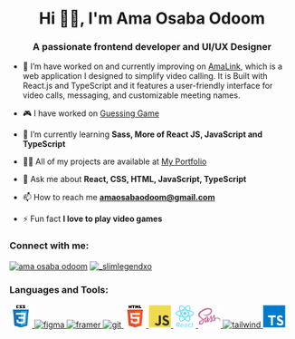 <h1 align="center">Hi 👋😀, I'm Ama Osaba Odoom</h1>
<h3 align="center">A passionate frontend developer and UI/UX Designer</h3>

- 🔭 I’m have worked on and currently improving on [AmaLink](https://amalink.vercel.app/),
     which is a web application I designed to simplify video calling. It is Built with React.js and TypeScript and it features a user-friendly interface for video calls, messaging, and customizable meeting names.
  
- 🎮 I have worked on [Guessing Game](https://guessmynumber-thedarkslimmer.vercel.app/)

- 🌱 I’m currently learning **Sass, More of React JS, JavaScript and TypeScript**

- 👨‍💻 All of my projects are available at [My Portfolio](https://amaosabaodoom.vercel.app/)

- 💬 Ask me about **React, CSS, HTML, JavaScript, TypeScript**

- 📫 How to reach me **amaosabaodoom@gmail.com**

- ⚡ Fun fact **I love to play video games**

<h3 align="left">Connect with me:</h3>
<p align="left">
<a href="https://www.linkedin.com/in/ama-osaba-odoom-9b666a73/" target="blank"><img align="center" src="https://raw.githubusercontent.com/rahuldkjain/github-profile-readme-generator/master/src/images/icons/Social/linked-in-alt.svg" alt="ama osaba odoom" height="30" width="40" /></a>
<a href="https://www.instagram.com/_slimlegendxo/" target="blank"><img align="center" src="https://raw.githubusercontent.com/rahuldkjain/github-profile-readme-generator/master/src/images/icons/Social/instagram.svg" alt="_slimlegendxo" height="30" width="40" /></a>
</p>

<h3 align="left">Languages and Tools:</h3>
<p align="left"> <a href="https://www.w3schools.com/css/" target="_blank" rel="noreferrer"> <img src="https://raw.githubusercontent.com/devicons/devicon/master/icons/css3/css3-original-wordmark.svg" alt="css3" width="40" height="40"/> </a> <a href="https://www.figma.com/" target="_blank" rel="noreferrer"> <img src="https://www.vectorlogo.zone/logos/figma/figma-icon.svg" alt="figma" width="40" height="40"/> </a> <a href="https://www.framer.com/" target="_blank" rel="noreferrer"> <img src="https://www.vectorlogo.zone/logos/framer/framer-icon.svg" alt="framer" width="40" height="40"/> </a> <a href="https://git-scm.com/" target="_blank" rel="noreferrer"> <img src="https://www.vectorlogo.zone/logos/git-scm/git-scm-icon.svg" alt="git" width="40" height="40"/> </a> <a href="https://www.w3.org/html/" target="_blank" rel="noreferrer"> <img src="https://raw.githubusercontent.com/devicons/devicon/master/icons/html5/html5-original-wordmark.svg" alt="html5" width="40" height="40"/> </a> <a href="https://developer.mozilla.org/en-US/docs/Web/JavaScript" target="_blank" rel="noreferrer"> <img src="https://raw.githubusercontent.com/devicons/devicon/master/icons/javascript/javascript-original.svg" alt="javascript" width="40" height="40"/> </a> <a href="https://reactjs.org/" target="_blank" rel="noreferrer"> <img src="https://raw.githubusercontent.com/devicons/devicon/master/icons/react/react-original-wordmark.svg" alt="react" width="40" height="40"/> </a> <a href="https://sass-lang.com" target="_blank" rel="noreferrer"> <img src="https://raw.githubusercontent.com/devicons/devicon/master/icons/sass/sass-original.svg" alt="sass" width="40" height="40"/> </a> <a href="https://tailwindcss.com/" target="_blank" rel="noreferrer"> <img src="https://www.vectorlogo.zone/logos/tailwindcss/tailwindcss-icon.svg" alt="tailwind" width="40" height="40"/> </a> <a href="https://www.typescriptlang.org/" target="_blank" rel="noreferrer"> <img src="https://raw.githubusercontent.com/devicons/devicon/master/icons/typescript/typescript-original.svg" alt="typescript" width="40" height="40"/> </a> </p>

